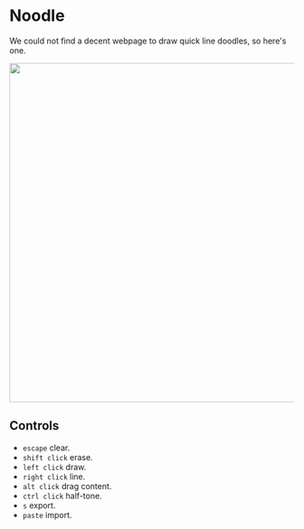 # Noodle

We could not find a decent webpage to draw quick line doodles, so here's one.

<img src='https://raw.githubusercontent.com/hundredrabbits/Noodle/master/PREVIEW.png' width="600"/>

## Controls

- `escape` clear.
- `shift click` erase.
- `left click` draw.
- `right click` line.
- `alt click` drag content.
- `ctrl click` half-tone.
- `s` export.
- `paste` import.